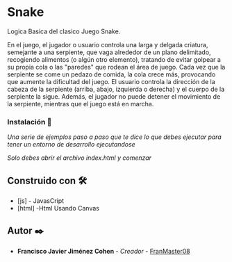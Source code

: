 # Snake
Logica Basica del clasico Juego Snake.

En el juego, el jugador o usuario controla una larga y delgada criatura, semejante a una serpiente, que vaga alrededor de un plano delimitado, recogiendo alimentos (o algún otro elemento), tratando de evitar golpear a su propia cola o las "paredes" que rodean el área de juego. Cada vez que la serpiente se come un pedazo de comida, la cola crece más, provocando que aumente la dificultad del juego. El usuario controla la dirección de la cabeza de la serpiente (arriba, abajo, izquierda o derecha) y el cuerpo de la serpiente la sigue. Además, el jugador no puede detener el movimiento de la serpiente, mientras que el juego está en marcha.

### Instalación 🔧

_Una serie de ejemplos paso a paso que te dice lo que debes ejecutar para tener un entorno de desarrollo ejecutandose_

_Solo debes abrir el archivo index.html y comenzar_



## Construido con 🛠️

* [js] - JavasCript
* [html] -Html Usando Canvas


## Autor ✒️

* **Francisco Javier Jiménez Cohen** - *Creador* - [FranMaster08](https://github.com/FranMaster08)





